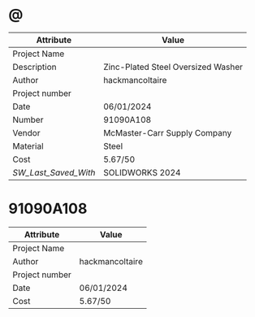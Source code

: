 # @
| Attribute | Value |
| ---  | ---     |
| Project Name |  |
| Description | Zinc-Plated Steel Oversized Washer |
| Author | hackmancoltaire |
| Project number |  |
| Date | 06/01/2024 |
| Number | 91090A108 |
| Vendor | McMaster-Carr Supply Company |
| Material | Steel |
| Cost | 5.67/50 |
| _SW_Last_Saved_With_ | SOLIDWORKS 2024 |
# 91090A108
| Attribute | Value |
| ---  | ---     |
| Project Name |  |
| Author | hackmancoltaire |
| Project number |  |
| Date | 06/01/2024 |
| Cost | 5.67/50 |
